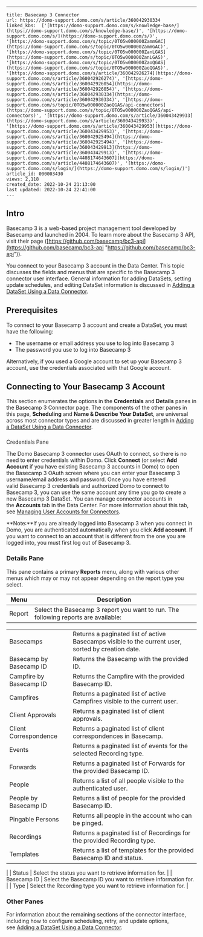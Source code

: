 ---
    title: Basecamp 3 Connector
    url: https://domo-support.domo.com/s/article/360042930334
    linked_kbs:  ['[https://domo-support.domo.com/s/knowledge-base/](https://domo-support.domo.com/s/knowledge-base/)', '[https://domo-support.domo.com/s/](https://domo-support.domo.com/s/)', '[https://domo-support.domo.com/s/topic/0TO5w000000ZammGAC](https://domo-support.domo.com/s/topic/0TO5w000000ZammGAC)', '[https://domo-support.domo.com/s/topic/0TO5w000000ZanLGAS](https://domo-support.domo.com/s/topic/0TO5w000000ZanLGAS)', '[https://domo-support.domo.com/s/topic/0TO5w000000ZaoQGAS](https://domo-support.domo.com/s/topic/0TO5w000000ZaoQGAS)', '[https://domo-support.domo.com/s/article/360042926274](https://domo-support.domo.com/s/article/360042926274)', '[https://domo-support.domo.com/s/article/360042926054](https://domo-support.domo.com/s/article/360042926054)', '[https://domo-support.domo.com/s/article/360042930334](https://domo-support.domo.com/s/article/360042930334)', '[https://domo-support.domo.com/s/topic/0TO5w000000ZaoQGAS/api-connectors](https://domo-support.domo.com/s/topic/0TO5w000000ZaoQGAS/api-connectors)', '[https://domo-support.domo.com/s/article/360043429933](https://domo-support.domo.com/s/article/360043429933)', '[https://domo-support.domo.com/s/article/360043429953](https://domo-support.domo.com/s/article/360043429953)', '[https://domo-support.domo.com/s/article/360042925494](https://domo-support.domo.com/s/article/360042925494)', '[https://domo-support.domo.com/s/article/360043429913](https://domo-support.domo.com/s/article/360043429913)', '[https://domo-support.domo.com/s/article/4408174643607](https://domo-support.domo.com/s/article/4408174643607)', '[https://domo-support.domo.com/s/login/](https://domo-support.domo.com/s/login/)']
    article_id: 000003430
    views: 2,118
    created_date: 2022-10-24 21:13:00
    last updated: 2022-10-24 22:41:00
    ---



Intro
-----


Basecamp 3 is a web-based project management tool developed by Basecamp and launched in 2004. To learn more about the Basecamp 3 API, visit their page ([https://github.com/basecamp/bc3-api](https://github.com/basecamp/bc3-api "https://github.com/basecamp/bc3-api")).


You connect to your Basecamp 3 account in the Data Center. This topic discusses the fields and menus that are specific to the Basecamp 3 connector user interface. General information for adding DataSets, setting update schedules, and editing DataSet information is discussed in [Adding a DataSet Using a Data Connector](/s/article/360042926274).


Prerequisites
-------------


To connect to your Basecamp 3 account and create a DataSet, you must have the following:


* The username or email address you use to log into Basecamp 3
* The password you use to log into Basecamp 3


Alternatively, if you used a Google account to set up your Basecamp 3 account, use the credentials associated with that Google account.


Connecting to Your Basecamp 3 Account
-------------------------------------


This section enumerates the options in the **Credentials** and **Details** panes in the Basecamp 3 Connector page. The components of the other panes in this page, **Scheduling** and **Name & Describe Your DataSet**, are universal across most connector types and are discussed in greater length in [Adding a DataSet Using a Data Connector](/s/article/360042926274 "Adding a DataSet Using a Data Connector").


### 
Credentials Pane


The Domo Basecamp 3 connector uses OAuth to connect, so there is no need to enter credentials within Domo. Click **Connect** (or select **Add Account** if you have existing Basecamp 3 accounts in Domo) to open the Basecamp 3 OAuth screen where you can enter your Basecamp 3 username/email address and password. Once you have entered valid Basecamp 3 credentials and authorized Domo to connect to Basecamp 3, you can use the same account any time you go to create a new Basecamp 3 DataSet. You can manage connector accounts in the **Accounts** tab in the Data Center. For more information about this tab, see [Managing User Accounts for Connectors](/s/article/360042926054 "Managing User Accounts for Connectors").




 


**Note:**If you are already logged into Basecamp 3 when you connect in Domo, you are authenticated automatically when you click **Add account**. If you want to connect to an account that is different from the one you are logged into, you must first log out of Basecamp 3.



### Details Pane


This pane contains a primary **Reports** menu, along with various other menus which may or may not appear depending on the report type you select.




| Menu | Description |
| --- | --- |
| Report | Select the Basecamp 3 report you want to run. The following reports are available:

|  |  |
| --- | --- |
| Basecamps | Returns a paginated list of active Basecamps visible to the current user, sorted by creation date. |
| Basecamp by Basecamp ID | Returns the Basecamp with the provided ID. |
| Campfire by Basecamp ID | Returns the Campfire with the provided Basecamp ID. |
| Campfires | Returns a paginated list of active Campfires visible to the current user. |
| Client Approvals | Returns a paginated list of client approvals. |
| Client Correspondence | Returns a paginated list of client correspondences in Basecamp. |
| Events | Returns a paginated list of events for the selected Recording type. |
| Forwards | Returns a paginated list of Forwards for the provided Basecamp ID. |
| People | Returns a list of all people visible to the authenticated user. |
| People by Basecamp ID | Returns a list of people for the provided Basecamp ID. |
| Pingable Persons | Returns all people in the account who can be pinged. |
| Recordings | Returns a paginated list of Recordings for the provided Recording type. |
| Templates | Returns a list of templates for the provided Basecamp ID and status. |

 |
| Status | Select the status you want to retrieve information for. |
| Basecamp ID | Select the Basecamp ID you want to retrieve information for. |
| Type | Select the Recording type you want to retrieve information for. |


### Other Panes


For information about the remaining sections of the connector interface, including how to configure scheduling, retry, and update options, see [Adding a DataSet Using a Data Connector](/s/article/360042926274).

